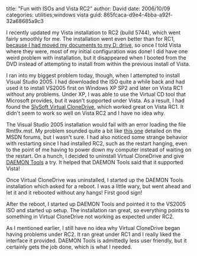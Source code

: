 
title: "Fun with ISOs and Vista RC2"
author: David
date: 2006/10/09
categories: utilities;windows vista
guid: 865fcaca-d9e4-4bba-a92f-32a68685a9c3

I recently updated my Vista installation to RC2 (build 5744), which went fairly smoothly for me. The installation went even better than for RC1, [because I had moved my documents to my D: drive](/blog/2006/10/03/why-cant-i-move-my-public-folders-in-vista/), so once I told Vista where they were, most of my initial configuration was done! I did have one weird problem with installation, but it disappeared when I booted from the DVD instead of attempting to install from within the previous install of Vista. 

I ran into my biggest problem today, though, when I attempted to install Visual Studio 2005. I had downloaded the ISO quite a while back and had used it to install VS2005 first on Windows XP SP2 and later on Vista RC1 without any problems. Under XP, I was able to use the Virtual CD tool that Microsoft provides, but it wasn't supported under Vista. As a result, I had found the [SlySoft Virtual CloneDrive](http://www.slysoft.com/en/virtual-clonedrive.html), which worked great on Vista RC1. It didn't seem to work so well on Vista RC2 and I have no idea why. 

The Visual Studio 2005 installation would fail with an error loading the file Rmt9x.mst. My problem sounded quite a bit like <a href="http://forums.microsoft.com/MSDN/ShowPost.aspx?PostID=203630&SiteID=1">this one</a> detailed on the MSDN forums, but I wasn't sure. I had also noticed some strange behavior with restarting since I had installed RC2, such as the restart hanging, even to the point of me having to power down my computer instead of waiting on the restart. On a hunch, I decided to uninstall Virtual CloneDrive and give [DAEMON Tools](http://www.daemon-tools.cc/dtcc/index.php?) a try. It helped that DAEMON Tools said that it supported Vista! 

Once Virtual CloneDrive was uninstalled, I started up the DAEMON Tools installation which asked for a reboot. I was a little wary, but went ahead and let it and it rebooted without any hangs! First good sign! 

After the reboot, I started up DAEMON Tools and pointed it to the VS2005 ISO and started up setup. The installation ran great, so everything points to something in Virtual CloneDrive not working as expected under RC2. 

As I mentioned earlier, I still have no idea why Virtual CloneDrive began having problems under RC2. It ran great under RC1 and I really liked the interface it provided. DAEMON Tools is admittedly less user friendly, but it certainly gets the job done, which is what I needed.


